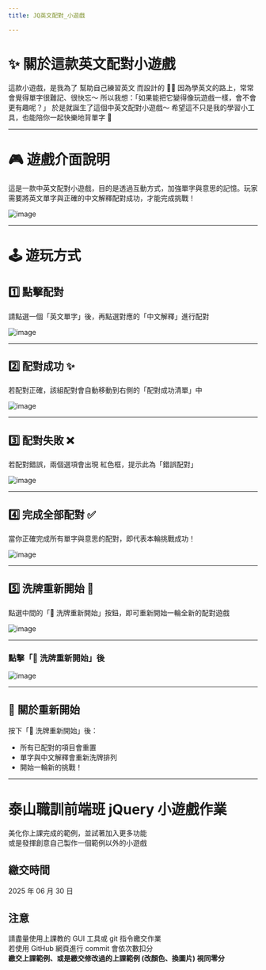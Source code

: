 ```yaml
---
title: JQ英文配對_小遊戲

---
```


# ✨ 關於這款英文配對小遊戲
這款小遊戲，是我為了 幫助自己練習英文 而設計的 📝💬
因為學英文的路上，常常會覺得單字很難記、很快忘～
所以我想：「如果能把它變得像玩遊戲一樣，會不會更有趣呢？」
於是就誕生了這個中英文配對小遊戲～
希望這不只是我的學習小工具，也能陪你一起快樂地背單字 🎈

---


# 🎮 遊戲介面說明
這是一款中英文配對小遊戲，目的是透過互動方式，加強單字與意思的記憶。玩家需要將英文單字與正確的中文解釋配對成功，才能完成挑戰！

![image](https://hackmd.io/_uploads/HkR5hQ7mee.png)

---

# 🕹️ 遊玩方式

## 1️⃣ 點擊配對
請點選一個「英文單字」後，再點選對應的「中文解釋」進行配對

![image](https://hackmd.io/_uploads/HyEza7X7ge.png)

---

## 2️⃣ 配對成功 ✨
若配對正確，該組配對會自動移動到右側的「配對成功清單」中

![image](https://hackmd.io/_uploads/Sy-qp77Xxl.png)


---


## 3️⃣ 配對失敗 ❌
若配對錯誤，兩個選項會出現 紅色框，提示此為「錯誤配對」

![image](https://hackmd.io/_uploads/BkzsaQXXgx.png)

---


## 4️⃣ 完成全部配對 ✅
當你正確完成所有單字與意思的配對，即代表本輪挑戰成功！

![image](https://hackmd.io/_uploads/BJnxA7XXll.png)


---

## 5️⃣ 洗牌重新開始 🔄
點選中間的「🔄 洗牌重新開始」按鈕，即可重新開始一輪全新的配對遊戲

![image](https://hackmd.io/_uploads/rJ04A7Xmeg.png)

---

###  點擊「🔄 洗牌重新開始」後
![image](https://hackmd.io/_uploads/ryYUCXQmeg.png)

---

## 🔁 關於重新開始
按下「🔄 洗牌重新開始」後：
* 所有已配對的項目會重置
* 單字與中文解釋會重新洗牌排列
* 開始一輪新的挑戰！


-----

# 泰山職訓前端班 jQuery 小遊戲作業
美化你上課完成的範例，並試著加入更多功能  
或是發揮創意自己製作一個範例以外的小遊戲  

## 繳交時間
2025 年 06 月 30 日

## 注意
請盡量使用上課教的 GUI 工具或 git 指令繳交作業  
若使用 GitHub 網頁進行 commit 會依次數扣分  
**繳交上課範例、或是繳交修改過的上課範例 (改顏色、換圖片) 視同零分**